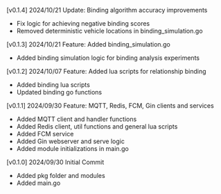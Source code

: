 [v0.1.4] 2024/10/21
Update: Binding algorithm accuracy improvements
- Fix logic for achieving negative binding scores
- Removed deterministic vehicle locations in binding_simulation.go

[v0.1.3] 2024/10/21
Feature: Added binding_simulation.go
- Added binding simulation logic for binding analysis experiments

[v0.1.2] 2024/10/07
Feature: Added lua scripts for relationship binding
- Added binding lua scripts
- Updated binding go functions

[v0.1.1] 2024/09/30
Feature: MQTT, Redis, FCM, Gin clients and services
- Added MQTT client and handler functions
- Added Redis client, util functions and general lua scripts
- Added FCM service
- Added Gin webserver and serve logic
- Added module initializations in main.go

[v0.1.0] 2024/09/30
Initial Commit
- Added pkg folder and modules
- Added main.go